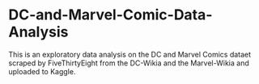 # DC-and-Marvel-Comic-Data-Analysis

This is an exploratory data analysis on the DC and Marvel Comics dataet scraped by FiveThirtyEight from the DC-Wikia and the Marvel-Wikia and uploaded to Kaggle.
